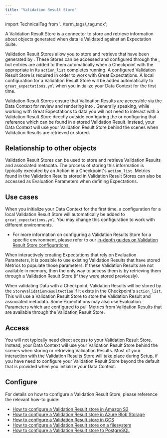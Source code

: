 ```yaml
---
title: "Validation Result Store"
---
```


import TechnicalTag from '../term_tags/_tag.mdx';

A Validation Result Store is a connector to store and retrieve information about objects generated when data is Validated against an Expectation Suite.

Validation Result Stores allow you to store and retrieve <TechnicalTag relative="../" tag="validation_result" text="Validation Results" /> that have been generated by <TechnicalTag relative="../" tag="checkpoint" text="Checkpoints" />.  These Stores can be accessed and configured through the <TechnicalTag relative="../" tag="data_context" text="Data Context" />, but entries are added to them automatically when a Checkpoint with the appropriate <TechnicalTag relative="../" tag="action" text="Action" /> in its `action_list` completes running.  A configured Validation Result Store is required in order to work with Great Expectations.  A local configuration for a Validation Result Store will be added automatically to `great_expectations.yml` when you initialize your Data Context for the first time.

Validation Result Stores ensure that Validation Results are accessible via the Data Context for review and rendering into <TechnicalTag relative="../" tag="data_docs" text="Data Docs" />.  Generally speaking, while working with Great Expectations to <TechnicalTag relative="../" tag="validation" text="Validate" /> data you will not need to interact with a Validation Result Store directly outside configuring the <TechnicalTag relative="../" tag="store" text="Store" /> or configuring <TechnicalTag relative="../" tag="evaluation_parameter" text="Evaluation Parameters" /> that reference <TechnicalTag relative="../" tag="metric" text="Metrics" /> which can be found in a stored Validation Result.  Instead, your Data Context will use your Validation Result Store behind the scenes when Validation Results are retrieved or stored.

## Relationship to other objects

Validation Result Stores can be used to store and retrieve Validation Results and associated metadata.  The process of storing this information is typically executed by an Action in a Checkpoint's `action_list`.  Metrics found in the Validation Results stored in Validation Result Stores can also be accessed as Evaluation Parameters when defining Expectations.

## Use cases

When you initialize your Data Context for the first time, a configuration for a local Validation Result Store will automatically be added to `great_expectations.yml`. You may change this configuration to work with different environments. 

- For more information on configuring a Validation Results Store for a specific environment, please refer to our [in-depth guides on Validation Result Store configurations.](../guides/setup/index.md#validation-result-stores)

When interactively creating Expectations that rely on Evaluation Parameters, it is possible to use existing Validation Results that have stored Metrics to populate those parameters.  If these Validation Results are not available in memory, then the only way to access them is by retrieving them through a Validation Result Store (if they were stored previously).

When validating Data with a Checkpoint, Validation Results will be stored by the `StoreValidationResultAction` if it exists in the Checkpoint's `action_list`.  This will use a Validation Result Store to store the Validation Result and associated metadata.  Some Expectations may also use Evaluation Parameters which are configured to pull Metrics from Validation Results that are available through the Validation Result Store.

## Access

You will not typically need direct access to your Validation Result Store.  Instead, your Data Context will use your Validation Result Store behind the scenes when storing or retrieving Validation Results.  Most of your interaction with the Validation Results Store will take place during Setup, if you have need to configure your Validation Result Store beyond the default that is provided when you initialize your Data Context.

## Configure

For details on how to configure a Validation Result Store, please reference the relevant how-to guide:

- [How to configure a Validation Result store in Amazon S3](../guides/setup/configuring_metadata_stores/how_to_configure_a_validation_result_store_in_amazon_s3.md)
- [How to configure a Validation Result store in Azure Blob Storage](../guides/setup/configuring_metadata_stores/how_to_configure_a_validation_result_store_in_azure_blob_storage.md)
- [How to configure a Validation Result store in GCS](../guides/setup/configuring_metadata_stores/how_to_configure_a_validation_result_store_in_gcs.md)
- [How to configure a Validation Result store on a filesystem](../guides/setup/configuring_metadata_stores/how_to_configure_a_validation_result_store_on_a_filesystem.md)
- [How to configure a Validation Result store to PostgreSQL](../guides/setup/configuring_metadata_stores/how_to_configure_a_validation_result_store_to_postgresql.md)

